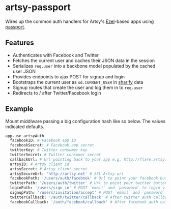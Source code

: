 # artsy-passport

Wires up the common auth handlers for Artsy's [Ezel](ezeljs.com)-based apps using [passport](http://passportjs.org/).

## Features

* Authenticates with Facebook and Twitter
* Fetches the current user and caches their JSON data in the session
* Serializes `req.user` into a backbone model populated by the cached user JSON
* Provides endpoints to ajax POST for signup and login
* Bootstraps the current user as `sd.CURRENT_USER` in [sharify](https://github.com/artsy/sharify) data
* Signup routes that create the user and log them in to `req.user`
* Redirects to / after Twitter/Facebook login

## Example

Mount middlware passing a big configuration hash like so below. The values indicated defaults.

````coffeescript
app.use artsyAuth
  facebookID: # Facebook app ID
  facebookSecret: # Facebook app secret
  twitterKey: # Twitter consumer key
  twitterSecret: # Twitter consumer secret
  callbackUrl: # Url pointing back to your app e.g. http://flare.artsy.net
  artsyID: # Artsy client id
  artsySecret: # Artsy client secret
  artsySecureUrl: 'http://artsy.net' # SSL Artsy url
  facebookPath: '/users/auth/facebook' # Url to point your facebook button to
  twitterPath: '/users/auth/twitter' # Url to point your twitter button to
  loginPath: '/users/sign_in' # POST `email` and `password` to login via ajax
  signupPath: '/users/invitation/accept' # POST `email` and `password` to signup via ajax
  twitterCallback: '/auth/twitter/callback' # After twitter auth callback url
  facebookCallback: '/auth/facebook/callback' # After facebook auth callback url
````